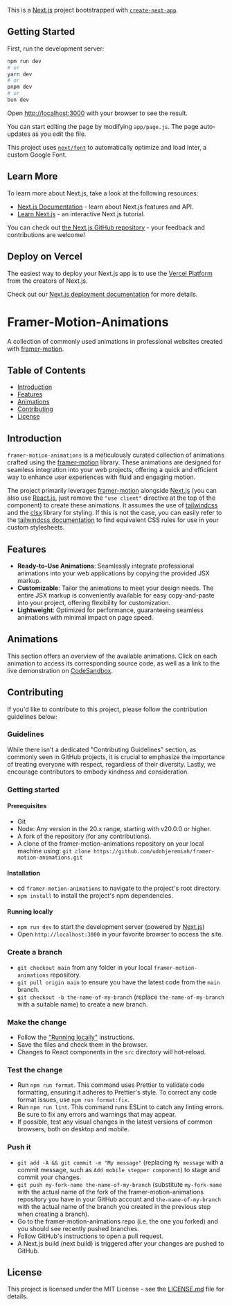This is a [Next.js](https://nextjs.org/) project bootstrapped with [`create-next-app`](https://github.com/vercel/next.js/tree/canary/packages/create-next-app).

## Getting Started

First, run the development server:

```bash
npm run dev
# or
yarn dev
# or
pnpm dev
# or
bun dev
```

Open [http://localhost:3000](http://localhost:3000) with your browser to see the result.

You can start editing the page by modifying `app/page.js`. The page auto-updates as you edit the file.

This project uses [`next/font`](https://nextjs.org/docs/basic-features/font-optimization) to automatically optimize and load Inter, a custom Google Font.

## Learn More

To learn more about Next.js, take a look at the following resources:

- [Next.js Documentation](https://nextjs.org/docs) - learn about Next.js features and API.
- [Learn Next.js](https://nextjs.org/learn) - an interactive Next.js tutorial.

You can check out [the Next.js GitHub repository](https://github.com/vercel/next.js/) - your feedback and contributions are welcome!

## Deploy on Vercel

The easiest way to deploy your Next.js app is to use the [Vercel Platform](https://vercel.com/new?utm_medium=default-template&filter=next.js&utm_source=create-next-app&utm_campaign=create-next-app-readme) from the creators of Next.js.

Check out our [Next.js deployment documentation](https://nextjs.org/docs/deployment) for more details.

# Framer-Motion-Animations

A collection of commonly used animations in professional websites created with
[framer-motion](https://www.framer.com/motion/).

## Table of Contents

- [Introduction](#introduction)
- [Features](#features)
- [Animations](#animations)
- [Contributing](#contributing)
- [License](#license)

## Introduction

`framer-motion-animations` is a meticulously curated collection of animations crafted using the
[framer-motion](https://www.framer.com/motion/) library. These animations are designed for seamless integration into
your web projects, offering a quick and efficient way to enhance user experiences with fluid and engaging motion.

The project primarily leverages [framer-motion](https://www.framer.com/motion/) alongside [Next.js](https://nextjs.org)
(you can also use [React.js](https://react.dev), just remove the `"use client"` directive at the top of the component)
to create these animations. It assumes the use of [tailwindcss](https://tailwindcss.com) and the
[clsx](https://github.com/lukeed/clsx) library for styling. If this is not the case, you can easily refer to the
[tailwindcss documentation](https://tailwindcss.com/docs/) to find equivalent CSS rules for use in your custom
stylesheets.

## Features

- **Ready-to-Use Animations**: Seamlessly integrate professional animations into your web applications by copying the
  provided JSX markup.
- **Customizable**: Tailor the animations to meet your design needs. The entire JSX markup is conveniently available for
  easy copy-and-paste into your project, offering flexibility for customization.
- **Lightweight**: Optimized for performance, guaranteeing seamless animations with minimal impact on page speed.

## Animations

This section offers an overview of the available animations. Click on each animation to access its corresponding source
code, as well as a link to the live demonstration on [CodeSandbox](https://codesandbox.io).

## Contributing

If you'd like to contribute to this project, please follow the contribution guidelines below:

### Guidelines

While there isn't a dedicated "Contributing Guidelines" section, as commonly seen in GitHub projects, it is crucial to
emphasize the importance of treating everyone with respect, regardless of their diversity. Lastly, we encourage
contributors to embody kindness and consideration.

### Getting started

#### Prerequisites

- Git
- Node: Any version in the 20.x range, starting with v20.0.0 or higher.
- A fork of the repository (for any contributions).
- A clone of the framer-motion-animations repository on your local machine using:
  `git clone https://github.com/udohjeremiah/framer-motion-animations.git`

#### Installation

- cd `framer-motion-animations` to navigate to the project's root directory.
- `npm install` to install the project's npm dependencies.

#### Running locally

- `npm run dev` to start the development server (powered by [Next.js](https://nextjs.org))
- Open `http://localhost:3000` in your favorite browser to access the site.

### Create a branch

- `git checkout main` from any folder in your local `framer-motion-animations` repository.
- `git pull origin main` to ensure you have the latest code from the `main` branch.
- `git checkout -b the-name-of-my-branch` (replace `the-name-of-my-branch` with a suitable name) to create a new branch.

### Make the change

- Follow the ["Running locally"](#running-locally) instructions.
- Save the files and check them in the browser.
- Changes to React components in the `src` directory will hot-reload.

### Test the change

- Run `npm run format`. This command uses Prettier to validate code formatting, ensuring it adheres to Prettier's style.
  To correct any code format issues, use `npm run format:fix`.
- Run `npm run lint`. This command runs ESLint to catch any linting errors. Be sure to fix any errors and warnings that
  may appear.
- If possible, test any visual changes in the latest versions of common browsers, both on desktop and mobile.

### Push it

- `git add -A && git commit -m "My message"` (replacing `My message` with a commit message, such as
  `Add mobile stepper component`) to stage and commit your changes.
- `git push my-fork-name the-name-of-my-branch` (substitute `my-fork-name` with the actual name of the fork of the
  framer-motion-animations repository you have in your GitHub account and `the-name-of-my-branch` with the actual name
  of the branch you created in the previous step when creating a branch).
- Go to the framer-motion-animations repo (i.e. the one you forked) and you should see recently pushed branches.
- Follow GitHub's instructions to open a pull request.
- A Next.js build (next build) is triggered after your changes are pushed to GitHub.

## License

This project is licensed under the MIT License - see the [LICENSE.md](https://github.com/udohjeremiah/framer-motion-animations/blob/main/LICENSE.md) file for details.
